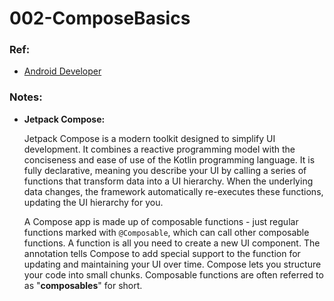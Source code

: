 # 002-ComposeBasics

### Ref:
- [Android Developer]


<!-- Links -->
[Android Developer]: https://developer.android.com/codelabs/jetpack-compose-basics


### Notes:

* **Jetpack Compose:**

    Jetpack Compose is a modern toolkit designed to simplify UI development. It combines a reactive programming model with the conciseness and ease of use of the Kotlin programming language. It is fully declarative, meaning you describe your UI by calling a series of functions that transform data into a UI hierarchy. When the underlying data changes, the framework automatically re-executes these functions, updating the UI hierarchy for you.

    A Compose app is made up of composable functions - just regular functions marked with `@Composable`, which can call other composable functions. A function is all you need to create a new UI component. The annotation tells Compose to add special support to the function for updating and maintaining your UI over time. Compose lets you structure your code into small chunks. Composable functions are often referred to as "**composables**" for short.
